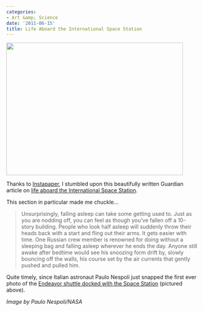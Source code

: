 ```yaml
---
categories:
- Art &amp; Science
date: '2011-06-15'
title: Life Aboard the International Space Station
---
```


<img src="https://gomakethings.com/wp-content/uploads/2011/06/shuttle-station4-825-466x350.jpg" alt="" title="shuttle-station4-825" width="466" height="350" class="aligncenter size-medium wp-image-766" />

Thanks to <a href="http://www.instapaper.com/">Instapaper</a>, I stumbled upon this beautifully written Guardian article on <a href="http://www.guardian.co.uk/science/2010/oct/24/international-space-station-nasa-astronauts">life aboard the International Space Station</a>.

This section in particular made me chuckle...

<blockquote>Unsurprisingly, falling asleep can take some getting used to. Just as you are nodding off, you can feel as though you’ve fallen off a 10-story building. People who look half asleep will suddenly throw their heads back with a start and fling out their arms. It gets easier with time. One Russian crew member is renowned for doing without a sleeping bag and falling asleep wherever he ends the day. Anyone still awake after bedtime would see his snoozing form drift by, slowly bouncing off the walls, his course set by the air currents that gently pushed and pulled him.</blockquote>

Quite timely, since Italian astronaut Paulo Nespoli just snapped the first ever photo of the <a href="http://news.discovery.com/space/big-pic-shuttle-endeavour-docked-space-station-110607.html">Endeavor shuttle docked with the Space Station</a> (pictured above).

<em>Image by Paulo Nespoli/NASA</em>